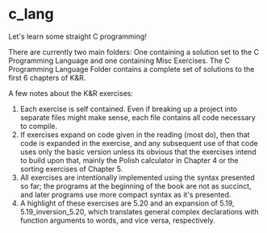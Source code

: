 # c_lang
Let's learn some straight C programming!

There are currently two main folders: One containing a solution set to the C Programming Language and one containing Misc Exercises.
The C Programming Language Folder contains a complete set of solutions to the first 6 chapters of K&R. 

A few notes about the K&R exercises:
1. Each exercise is self contained. Even if breaking up a project into separate files might make sense, each file contains all code necessary to compile. 
2. If exercises expand on code given in the reading (most do), then that code is expanded in the exercise, and any subsequent use of that code uses only the basic version unless its obvious that the exercises intend to build upon that, mainly the Polish calculator in Chapter 4 or the sorting exercises of Chapter 5.
3. All exercises are intentionally implemented using the syntax presented so far; the programs at the beginning of the book are not as succinct, and later programs use more compact syntax as it's presented.
4. A highlight of these exercises are 5.20 and an expansion of 5.19, 5.19_inversion_5.20, which translates general complex declarations with function arguments to words, and vice versa, respectively.
